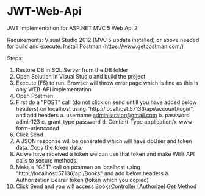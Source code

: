 # JWT-Web-Api
JWT Implementation for ASP.NET MVC 5 Web Api 2

Requirements:
Visual Studio 2012 (MVC 5 update installed) or above needed for build and execute.
Install Postman (https://www.getpostman.com/)

Steps:
1. Restore DB in SQL Server from the DB folder
2. Open Solution in Visual Studio and build the project
3. Execute (F5) to run. Browser will throw error page which is fine as this is only WEB-API implementation
4. Open Postman
5. First do a "POST" call (do not click on send untill you have added below headers) on localhost using "http://localhost:57136/api/account/login", and add headers 
  a. username administrator@gmail.com
  b. password admin123
  c. grant_type password
  d. Content-Type application/x-www-form-urlencoded
6. Click Send
7. A JSON response will be generated which will have dbUser and token data. Copy the token data.
8. As we have received a token we can use that token and make WEB API calls to secure methods.
9. Make a "GET" call on postman on localhost using "http://localhost:57136/api/Books" and add below headers
  a. Authorization Bearer token (token which you copied)
10. Click Send and you will access BooksController [Authorize] Get Method



